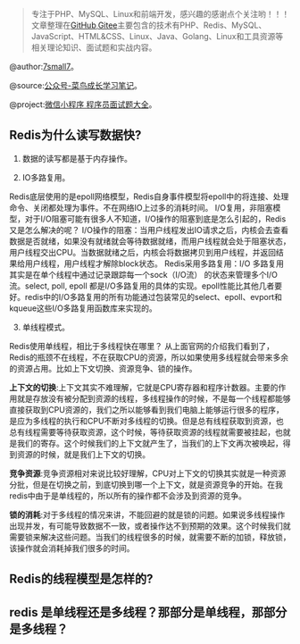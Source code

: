 > 专注于PHP、MySQL、Linux和前端开发，感兴趣的感谢点个关注哟！！！文章整理在[GitHub](https://github.com/7small7),[Gitee](https://gitee.com/bruce_qiq)主要包含的技术有PHP、Redis、MySQL、JavaScript、HTML&CSS、Linux、Java、Golang、Linux和工具资源等相关理论知识、面试题和实战内容。

@author:[7small7](https://github.com/7small7)。

@source:[公众号-菜鸟成长学习笔记](/site/)。

@project:[微信小程序 程序员面试题大全](/site/)。

## Redis为什么读写数据快?

1. 数据的读写都是基于内存操作。

2. IO多路复用。

Redis底层使用的是epoll网络模型，Redis自身事件模型将epoll中的将连接、处理命令、关闭都处理为事件。不在网络IO上过多的消耗时间。
I/O复用，非阻塞模型，对于I/O阻塞可能有很多人不知道，I/O操作的阻塞到底是怎么引起的，Redis又是怎么解决的呢？
I/O操作的阻塞：当用户线程发出IO请求之后，内核会去查看数据是否就绪，如果没有就绪就会等待数据就绪，而用户线程就会处于阻塞状态，用户线程交出CPU。当数据就绪之后，内核会将数据拷贝到用户线程，并返回结果给用户线程，用户线程才解除block状态。
Redis采用多路复用：I/O 多路复用其实是在单个线程中通过记录跟踪每一个sock（I/O流） 的状态来管理多个I/O流。select, poll, epoll 都是I/O多路复用的具体的实现。epoll性能比其他几者要好。redis中的I/O多路复用的所有功能通过包装常见的select、epoll、evport和kqueue这些I/O多路复用函数库来实现的。

3. 单线程模式。

Redis使用单线程，相比于多线程快在哪里？
从上面官网的介绍我们看到了，Redis的瓶颈不在线程，不在获取CPU的资源，所以如果使用多线程就会带来多余的资源占用。比如上下文切换、资源竞争、锁的操作。

**上下文的切换**:上下文其实不难理解，它就是CPU寄存器和程序计数器。主要的作用就是存放没有被分配到资源的线程，多线程操作的时候，不是每一个线程都能够直接获取到CPU资源的，我们之所以能够看到我们电脑上能够运行很多的程序，是应为多线程的执行和CPU不断对多线程的切换。但是总有线程获取到资源，也总有线程需要等待获取资源，这个时候，等待获取资源的线程就需要被挂起，也就是我们的寄存。这个时候我们的上下文就产生了，当我们的上下文再次被唤起，得到资源的时候，就是我们上下文的切换。

**竞争资源**:竞争资源相对来说比较好理解，CPU对上下文的切换其实就是一种资源分批，但是在切换之前，到底切换到哪一个上下文，就是资源竞争的开始。在我redis中由于是单线程的，所以所有的操作都不会涉及到资源的竞争。

**锁的消耗**:对于多线程的情况来讲，不能回避的就是锁的问题。如果说多线程操作出现并发，有可能导致数据不一致，或者操作达不到预期的效果。这个时候我们就需要锁来解决这些问题。当我们的线程很多的时候，就需要不断的加锁，释放锁，该操作就会消耗掉我们很多的时间。

## Redis的线程模型是怎样的?

## redis 是单线程还是多线程？那部分是单线程，那部分是多线程？